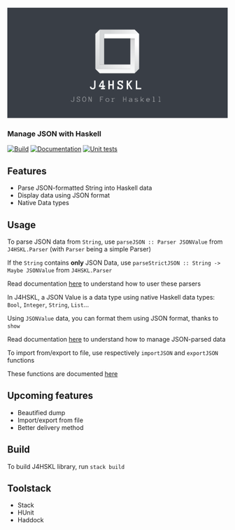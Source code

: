 [![J4HSKL](assets/logo.png)](assets/logo.png)

### Manage JSON with Haskell

[![Build](https://github.com/Arthi-chaud/J4HSKL/actions/workflows/build.yaml/badge.svg)](https://github.com/Arthi-chaud/J4HSKL/actions/workflows/build.yaml)
[![Documentation](https://img.shields.io/badge/Documentation-Haddock-blue)](https://Arthi-chaud.github.io/J4HSKL/)
[![Unit tests](https://github.com/Arthi-chaud/J4HSKL/actions/workflows/unit_tests.yaml/badge.svg)](https://github.com/Arthi-chaud/J4HSKL/actions/workflows/unit_tests.yaml)

## Features

- Parse JSON-formatted String into Haskell data
- Display data using JSON format
- Native Data types

## Usage

To parse JSON data from ```String```, use ```parseJSON :: Parser JSONValue``` from ```J4HSKL.Parser``` (with ```Parser``` being a simple Parser)

If the ```String``` contains **only** JSON Data, use ```parseStrictJSON :: String -> Maybe JSONValue``` from ```J4HSKL.Parser```

Read documentation [here](https://arthi-chaud.github.io/J4HSKL/J4HSKL-Parser.html) to understand how to user these parsers

In J4HSKL, a JSON Value is a data type using native Haskell data types: ```Bool```, ```Integer```, ```String```, ```List```...

Using ```JSONValue``` data, you can format them using JSON format, thanks to ```show```

Read documentation [here](https://arthi-chaud.github.io/J4HSKL/J4HSKL-Data.html) to understand how to manage JSON-parsed data

To import from/export to file, use respectively ```importJSON``` and ```exportJSON``` functions

These functions are documented [here](https://arthi-chaud.github.io/J4HSKL/J4HSKL-File.html)

## Upcoming features

- Beautified dump
- Import/export from file
- Better delivery method

## Build

To build J4HSKL library, run ```stack build```

## Toolstack

- Stack
- HUnit
- Haddock
